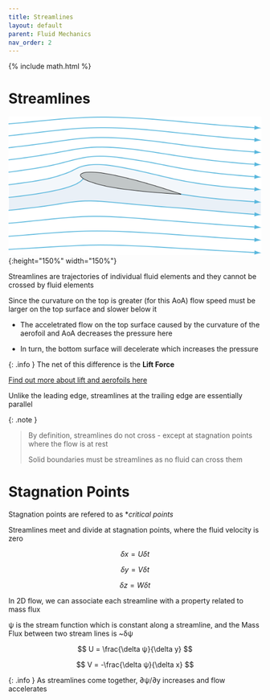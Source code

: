 ```yaml
---
title: Streamlines
layout: default
parent: Fluid Mechanics
nav_order: 2
---
```


{% include math.html %}

<h1>Streamlines</h1>

![Streamlines over an aerofoil](assets/images/Streamlines_around_a_NACA_0012.svg){:height="150%" width="150%"}

Streamlines are trajectories of individual fluid elements and they cannot be crossed by fluid elements

Since the curvature on the top is greater (for this AoA) flow speed must be larger on the top surface and slower below it

- The acceletrated flow on the top surface caused by the curvature of the aerofoil and AoA decreases the pressure here

- In turn, the bottom surface will decelerate which increases the pressure

{: .info }
The net of this difference is the <b>Lift Force</b>

[Find out more about lift and aerofoils here](/aerofoil.html)

Unlike the leading edge, streamlines at the trailing edge are essentially parallel

{: .note }
> By definition, streamlines do not cross - except at stagnation points where the flow is at rest
>
> Solid boundaries must be streamlines as no fluid can cross them

# Stagnation Points

Stagnation points are refered to as **critical points*

Streamlines meet and divide at stagnation points, where the fluid velocity is zero

$$ \delta x = U \delta t $$

$$ \delta y = V \delta t $$

$$ \delta z = W \delta t $$

In 2D flow, we can associate each streamline with a property related to mass flux

ψ is the stream function which is constant along a streamline, and the Mass Flux between two stream lines is ~δψ

$$ U = \frac{\delta ψ}{\delta y} $$

$$ V = -\frac{\delta ψ}{\delta x} $$

{: .info }
As streamlines come together, ∂ψ/∂y increases and flow accelerates